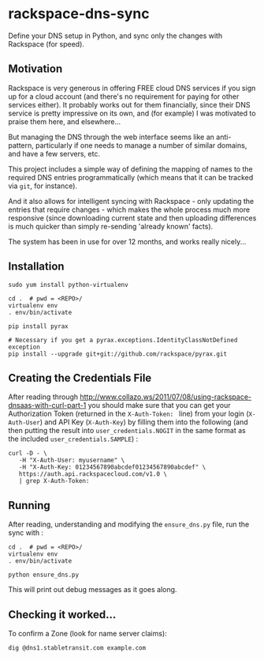# rackspace-dns-sync

Define your DNS setup in Python, and sync only the changes with Rackspace (for speed).

## Motivation

Rackspace is very generous in offering FREE cloud DNS services if you sign up for 
a cloud account (and there's no requirement for paying for other services either).
It probably works out for them financially, since their DNS service is pretty 
impressive on its own, and (for example) I was motivated to praise them here, and 
elsewhere...

But managing the DNS through the web interface seems like an anti-pattern, particularly
if one needs to manage a number of similar domains, and have a few servers, etc.

This project includes a simple way of defining the mapping of names to 
the required DNS entries programmatically (which means that it can be tracked 
via ```git```, for instance).  

And it also allows for intelligent syncing with Rackspace - only updating 
the entries that require changes - which makes the whole process much more 
responsive (since downloading current state and then uploading differences 
is much quicker than simply re-sending 'already known' facts).

The system has been in use for over 12 months, and works really nicely...



## Installation

```
sudo yum install python-virtualenv 

cd .  # pwd = <REPO>/
virtualenv env
. env/bin/activate

pip install pyrax

# Necessary if you get a pyrax.exceptions.IdentityClassNotDefined exception
pip install --upgrade git+git://github.com/rackspace/pyrax.git
```

## Creating the Credentials File

After reading through http://www.collazo.ws/2011/07/08/using-rackspace-dnsaas-with-curl-part-1 
you should make sure that you can get your Authorization Token (returned in the ```X-Auth-Token: ``` line) 
from your login (```X-Auth-User```) and API Key (```X-Auth-Key```) by filling them 
into the following (and then putting the result into ```user_credentials.NOGIT``` 
in the same format as the included ```user_credentials.SAMPLE```) :

```
curl -D - \
   -H "X-Auth-User: myusername" \
   -H "X-Auth-Key: 01234567890abcdef01234567890abcdef" \
   https://auth.api.rackspacecloud.com/v1.0 \
   | grep X-Auth-Token:
```



## Running

After reading, understanding and modifying the ```ensure_dns.py``` file, run the sync with :

```
cd .  # pwd = <REPO>/
virtualenv env
. env/bin/activate

python ensure_dns.py
```

This will print out debug messages as it goes along.


## Checking it worked...

To confirm a Zone (look for name server claims):

```
dig @dns1.stabletransit.com example.com
```
